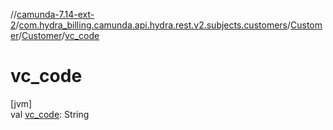 //[camunda-7.14-ext-2](../../../../index.md)/[com.hydra_billing.camunda.api.hydra.rest.v2.subjects.customers](../../index.md)/[Customer](../index.md)/[Customer](index.md)/[vc_code](vc_code.md)

# vc_code

[jvm]\
val [vc_code](vc_code.md): String
